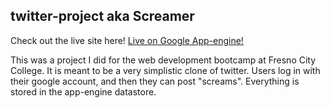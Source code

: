 ## twitter-project aka Screamer

Check out the live site here!
[Live on Google App-engine!](secret-spark-101320.appspot.com)

This was a project I did for the web development bootcamp at Fresno City College. It is meant to be a very simplistic clone of twitter. Users log in with their google account, and then they can post "screams". Everything is stored in the app-engine datastore.
